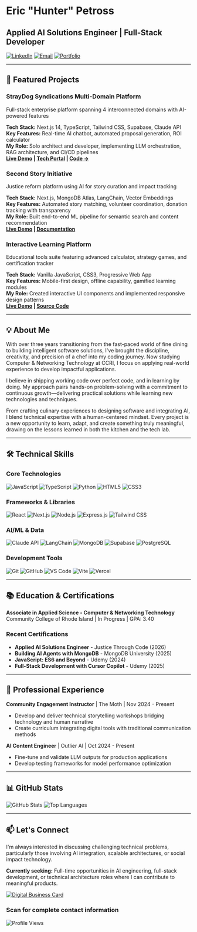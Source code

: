 # Eric "Hunter" Petross

## Applied AI Solutions Engineer | Full-Stack Developer

[![LinkedIn](https://img.shields.io/badge/LinkedIn-0077B5?style=flat&logo=linkedin&logoColor=white)](https://linkedin.com/in/eric-petross-766a08330)
[![Email](https://img.shields.io/badge/Email-D14836?style=flat&logo=gmail&logoColor=white)](mailto:eric.petross@straydogsyndicationsllc.biz)
[![Portfolio](https://img.shields.io/badge/Portfolio-000000?style=flat&logo=About.me&logoColor=white)](https://straydogsyn.github.io/Learner-Files-v3.5/)

---

## 🚀 Featured Projects

### StrayDog Syndications Multi-Domain Platform

Full-stack enterprise platform spanning 4 interconnected domains with AI-powered features

**Tech Stack:** Next.js 14, TypeScript, Tailwind CSS, Supabase, Claude API  
**Key Features:** Real-time AI chatbot, automated proposal generation, ROI calculator  
**My Role:** Solo architect and developer, implementing LLM orchestration, RAG architecture, and CI/CD pipelines  
**[Live Demo](https://straydogsyn.github.io/Learner-Files-v3.5/) | [Tech Portal](https://github.com/StrayDogSyn/Learner-Files-v3.5) | [Code →](https://github.com/StrayDogSyn/Learner-Files-v3.5)**

### Second Story Initiative

Justice reform platform using AI for story curation and impact tracking

**Tech Stack:** Next.js, MongoDB Atlas, LangChain, Vector Embeddings  
**Key Features:** Automated story matching, volunteer coordination, donation tracking with transparency  
**My Role:** Built end-to-end ML pipeline for semantic search and content recommendation  
**[Live Demo](https://github.com/StrayDogSyn) | [Documentation](https://github.com/StrayDogSyn)**

### Interactive Learning Platform

Educational tools suite featuring advanced calculator, strategy games, and certification tracker

**Tech Stack:** Vanilla JavaScript, CSS3, Progressive Web App  
**Key Features:** Mobile-first design, offline capability, gamified learning modules  
**My Role:** Created interactive UI components and implemented responsive design patterns  
**[Live Demo](https://straydogsyn.github.io/Learner-Files-v3.5/marvel-quiz-game/) | [Source Code](https://github.com/StrayDogSyn/Learner-Files-v3.5)**

---

## 💡 About Me

With over three years transitioning from the fast-paced world of fine dining to building intelligent software solutions, I've brought the discipline, creativity, and precision of a chef into my coding journey. Now studying Computer & Networking Technology at CCRI, I focus on applying real-world experience to develop impactful applications.

I believe in shipping working code over perfect code, and in learning by doing. My approach pairs hands-on problem-solving with a commitment to continuous growth—delivering practical solutions while learning new technologies and techniques.

From crafting culinary experiences to designing software and integrating AI, I blend technical expertise with a human-centered mindset. Every project is a new opportunity to learn, adapt, and create something truly meaningful, drawing on the lessons learned in both the kitchen and the tech lab.

---

## 🛠️ Technical Skills

### Core Technologies

![JavaScript](https://img.shields.io/badge/JavaScript-F7DF1E?style=flat&logo=javascript&logoColor=black)
![TypeScript](https://img.shields.io/badge/TypeScript-007ACC?style=flat&logo=typescript&logoColor=white)
![Python](https://img.shields.io/badge/Python-3776AB?style=flat&logo=python&logoColor=white)
![HTML5](https://img.shields.io/badge/HTML5-E34F26?style=flat&logo=html5&logoColor=white)
![CSS3](https://img.shields.io/badge/CSS3-1572B6?style=flat&logo=css3&logoColor=white)

### Frameworks & Libraries

![React](https://img.shields.io/badge/React-20232A?style=flat&logo=react&logoColor=61DAFB)
![Next.js](https://img.shields.io/badge/Next.js-000000?style=flat&logo=next.js&logoColor=white)
![Node.js](https://img.shields.io/badge/Node.js-43853D?style=flat&logo=node.js&logoColor=white)
![Express.js](https://img.shields.io/badge/Express.js-404D59?style=flat&logo=express&logoColor=white)
![Tailwind CSS](https://img.shields.io/badge/Tailwind_CSS-38B2AC?style=flat&logo=tailwind-css&logoColor=white)

### AI/ML & Data

![Claude API](https://img.shields.io/badge/Claude_API-FF6B35?style=flat&logo=anthropic&logoColor=white)
![LangChain](https://img.shields.io/badge/LangChain-121212?style=flat&logo=chainlink&logoColor=white)
![MongoDB](https://img.shields.io/badge/MongoDB-4EA94B?style=flat&logo=mongodb&logoColor=white)
![Supabase](https://img.shields.io/badge/Supabase-3ECF8E?style=flat&logo=supabase&logoColor=white)
![PostgreSQL](https://img.shields.io/badge/PostgreSQL-316192?style=flat&logo=postgresql&logoColor=white)

### Development Tools

![Git](https://img.shields.io/badge/Git-F05032?style=flat&logo=git&logoColor=white)
![GitHub](https://img.shields.io/badge/GitHub-100000?style=flat&logo=github&logoColor=white)
![VS Code](https://img.shields.io/badge/VS_Code-0078D4?style=flat&logo=visual%20studio%20code&logoColor=white)
![Vite](https://img.shields.io/badge/Vite-646CFF?style=flat&logo=vite&logoColor=white)
![Vercel](https://img.shields.io/badge/Vercel-000000?style=flat&logo=vercel&logoColor=white)

---

## 📚 Education & Certifications

**Associate in Applied Science - Computer & Networking Technology**  
Community College of Rhode Island | In Progress | GPA: 3.40

### Recent Certifications

- **Applied AI Solutions Engineer** - Justice Through Code (2026)
- **Building AI Agents with MongoDB** - MongoDB University (2025)
- **JavaScript: ES6 and Beyond** - Udemy (2024)
- **Full-Stack Development with Cursor Copilot** - Udemy (2025)

---

## 💼 Professional Experience

**Community Engagement Instructor** | The Moth | Nov 2024 - Present

- Develop and deliver technical storytelling workshops bridging technology and human narrative
- Create curriculum integrating digital tools with traditional communication methods

**AI Content Engineer** | Outlier AI | Oct 2024 - Present

- Fine-tune and validate LLM outputs for production applications
- Develop testing frameworks for model performance optimization

---

## 📊 GitHub Stats

![GitHub Stats](https://github-readme-stats.vercel.app/api?username=StrayDogSyn&show_icons=true&theme=dark&hide_border=true&hide=stars&count_private=true)
![Top Languages](https://github-readme-stats.vercel.app/api/top-langs/?username=StrayDogSyn&layout=compact&theme=dark&hide_border=true)

---

## 📫 Let's Connect

I'm always interested in discussing challenging technical problems, particularly those involving AI integration, scalable architectures, or social impact technology.

**Currently seeking:** Full-time opportunities in AI engineering, full-stack development, or technical architecture roles where I can contribute to meaningful products.

[![Digital Business Card](https://api.qrserver.com/v1/create-qr-code/?size=150x150&data=https://dot.cards/straydog_syndications_llc)](https://dot.cards/straydog_syndications_llc)

### Scan for complete contact information

![Profile Views](https://komarev.com/ghpvc/?username=StrayDogSyn&style=flat-square&color=blue)

